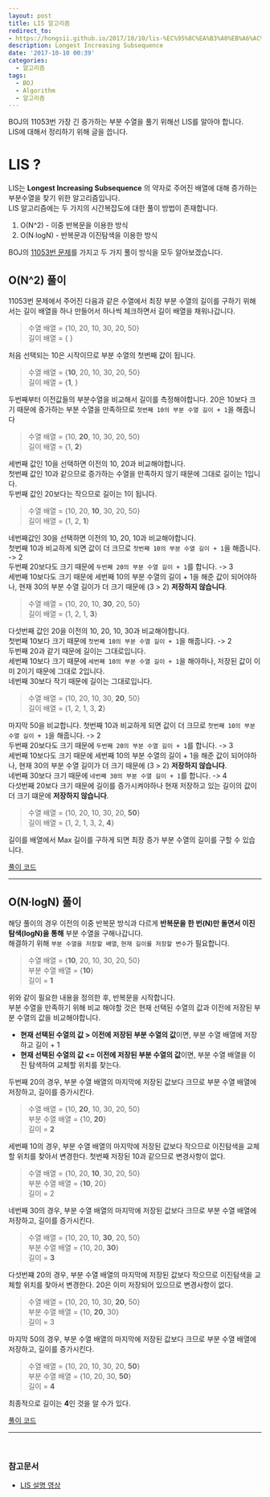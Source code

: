 ```yaml
---
layout: post
title: LIS 알고리즘
redirect_to:
- https://hongsii.github.io/2017/10/10/lis-%EC%95%8C%EA%B3%A0%EB%A6%AC%EC%A6%98/
description: Longest Increasing Subsequence
date: '2017-10-10 00:39'
categories:
  - 알고리즘
tags:
  - BOJ
  - Algorithm
  - 알고리즘
---
```


BOJ의 11053번 가장 긴 증가하는 부분 수열을 풀기 위해선 LIS를 알아야 합니다. <br/>
LIS에 대해서 정리하기 위해 글을 씁니다. <br/>

# LIS ?
LIS는 **Longest Increasing Subsequence** 의 약자로 주어진 배열에 대해 증가하는 부분수열을 찾기 위한 알고리즘입니다. <br/>
LIS 알고리즘에는 두 가지의 시간복잡도에 대한 풀이 방법이 존재합니다.

1. O(N^2) - 이중 반복문을 이용한 방식
2. O(N∙logN) - 반복문과 이진탐색을 이용한 방식

BOJ의 [11053번 문제](https://www.acmicpc.net/problem/11053)를 가지고 두 가지 풀이 방식을 모두 알아보겠습니다.

## O(N^2) 풀이
11053번 문제에서 주어진 다음과 같은 수열에서 최장 부분 수열의 길이를 구하기 위해서는 길이 배열을 하나 만들어서 하나씩 체크하면서 길이 배열을 채워나갑니다. <br/>

> 수열 배열 = {10, 20, 10, 30, 20, 50} <br/>
> 길이 배열 = { }

처음 선택되는 10은 시작이므로 부분 수열의 첫번째 값이 됩니다. <br/>

> 수열 배열 = {**10**, 20, 10, 30, 20, 50} <br/>
> 길이 배열 = {**1**, }

두번째부터 이전값들의 부분수열을 비교해서 길이를 측정해야합니다. 20은 10보다 크기 때문에 증가하는 부분 수열을 만족하므로 `첫번째 10의 부분 수열 길이 + 1`을 해줍니다

> 수열 배열 = {10, **20**, 10, 30, 20, 50} <br/>
> 길이 배열 = {1, **2**}

세번째 값인 10을 선택하면 이전의 10, 20과 비교해야합니다. <br/> 첫번째 값인 10과 같으므로 증가하는 수열을 만족하지 않기 때문에 그대로 길이는 1입니다. <br/>두번째 값인 20보다는 작으므로 길이는 1이 됩니다.

> 수열 배열 = {10, 20, **10**, 30, 20, 50} <br/>
> 길이 배열 = {1, 2, **1**}

네번째값인 30을 선택하면 이전의 10, 20, 10과 비교해야합니다. <br/>
첫번째 10과 비교하게 되면 값이 더 크므로 `첫번째 10의 부분 수열 길이 + 1`을 해줍니다. -> 2 <br/>
두번째 20보다도 크기 때문에 `두번째 20의 부분 수열 길이 + 1`를 합니다. -> 3 <br/>
세번째 10보다도 크기 때문에 세번째 10의 부분 수열의 길이 + 1을 해준 값이 되어야하나, 현재 30의 부분 수열 길이가 더 크기 때문에 (3 > 2) **저장하지 않습니다**.

> 수열 배열 = {10, 20, 10, **30**, 20, 50} <br/>
> 길이 배열 = {1, 2, 1, **3**}

다섯번째 값인 20을 이전의 10, 20, 10, 30과 비교해야합니다. <br/>
첫번째 10보다 크기 때문에 `첫번째 10의 부분 수열 길이 + 1`을 해줍니다. -> 2 <br/>
두번째 20과 같기 때문에 길이는 그대로입니다. <br/>
세번째 10보다 크기 때문에 `세번째 10의 부분 수열 길이 + 1`을 해야하나, 저장된 값이 이미 2이기 때문에 그대로 2입니다. <br/>
네번째 30보다 작기 때문에 길이는 그대로입니다. <br/>

> 수열 배열 = {10, 20, 10, 30, **20**, 50} <br/>
> 길이 배열 = {1, 2, 1, 3, **2**}

마지막 50을 비교합니다.
첫번째 10과 비교하게 되면 값이 더 크므로 `첫번째 10의 부분 수열 길이 + 1`을 해줍니다. -> 2 <br/>
두번째 20보다도 크기 때문에 `두번째 20의 부분 수열 길이 + 1`를 합니다. -> 3 <br/>
세번째 10보다도 크기 때문에 세번째 10의 부분 수열의 길이 + 1을 해준 값이 되어야하나, 현재 30의 부분 수열 길이가 더 크기 때문에 (3 > 2) **저장하지 않습니다**. <br/>
네번째 30보다 크기 때문에 `네번째 30의 부분 수열 길이 + 1`를 합니다. -> 4 <br/>
다섯번째 20보다 크기 때문에 길이를 증가시켜야하나 현재 저장하고 있는 길이의 값이 더 크기 떄문에 **저장하지 않습니다**. <br/>

> 수열 배열 = {10, 20, 10, 30, 20, **50**} <br/>
> 길이 배열 = {1, 2, 1, 3, 2, **4**}

길이를 배열에서 Max 길이를 구하게 되면 최장 증가 부분 수열의 길이를 구할 수 있습니다. <br/>

[풀이 코드](https://github.com/Sihong12/Algorithms/blob/master/src/BOJ/DP/Problem_11053.java)


--------------------------------

## O(N∙logN) 풀이
해당 풀이의 경우 이전의 이중 반복문 방식과 다르게 **반복문을 한 번(N)만 돌면서 이진 탐색(logN)을 통해** 부분 수열을 구해나갑니다. <br/>
해결하기 위해 `부분 수열을 저장할 배열`, `현재 길이를 저장할 변수`가 필요합니다.

> 수열 배열 = {**10**, 20, 10, 30, 20, 50} <br/>
> 부분 수열 배열 = {**10**} <br/>
> 길이 = **1**

위와 같이 필요한 내용을 정의한 후, 반복문을 시작합니다. <br/>
부분 수열을 만족하기 위해 비교 해야할 것은 현재 선택된 수열의 값과 이전에 저장된 부분 수열의 값을 비교해야합니다. <br/>
- **현재 선택된 수열의 값 > 이전에 저장된 부분 수열의 값**이면, 부분 수열 배열에 저장하고 길이 + 1
- **현재 선택된 수열의 값 <= 이전에 저장된 부분 수열의 값**이면,
부분 수열 배열을 이진 탐색하여 교체할 위치를 찾는다.

두번째 20의 경우, 부분 수열 배열의 마지막에 저장된 값보다 크므로 부분 수열 배열에 저장하고, 길이를 증가시킨다. <br/>

> 수열 배열 = {10, **20**, 10, 30, 20, 50} <br/>
> 부분 수열 배열 = {10, **20**} <br/>
> 길이 = **2**

세번째 10의 경우, 부분 수열 배열의 마지막에 저장된 값보다 작으므로 이진탐색을 교체할 위치를 찾아서 변경한다. 첫번째 저장된 10과 같으므로 변경사항이 없다. <br/>

> 수열 배열 = {10, 20, **10**, 30, 20, 50} <br/>
> 부분 수열 배열 = {**10**, 20} <br/>
> 길이 = 2

네번째 30의 경우, 부분 수열 배열의 마지막에 저장된 값보다 크므로 부분 수열 배열에 저장하고, 길이를 증가시킨다. <br/>

> 수열 배열 = {10, 20, 10, **30**, 20, 50} <br/>
> 부분 수열 배열 = {10, 20, **30**} <br/>
> 길이 = **3**

다섯번쨰 20의 경우, 부분 수열 배열의 마지막에 저장된 값보다 작으므로 이진탐색을 교체할 위치를 찾아서 변경한다. 20은 이미 저장되어 있으므로 변경사항이 없다. <br/>

> 수열 배열 = {10, 20, 10, 30, **20**, 50} <br/>
> 부분 수열 배열 = {10, **20**, 30} <br/>
> 길이 = 3

마지막 50의 경우, 부분 수열 배열의 마지막에 저장된 값보다 크므로 부분 수열 배열에 저장하고, 길이를 증가시킨다. <br/>

> 수열 배열 = {10, 20, 10, 30, 20, **50**} <br/>
> 부분 수열 배열 = {10, 20, 30, **50**} <br/>
> 길이 = **4**

최종적으로 길이는 **4**인 것을 알 수가 있다.


[풀이 코드](https://github.com/Sihong12/Algorithms/blob/master/src/BOJ/DP/Problem_11053_nlogn.java)


--------------------------------
<br/>

### 참고문서
* [LIS 설명 영상](https://www.youtube.com/watch?v=CE2b_-XfVDk
)
